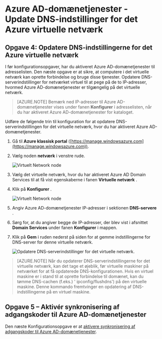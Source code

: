 <properties
    pageTitle="Azure AD-domænetjenester: Opdater DNS-indstillingerne for det Azure virtuelle netværk | Microsoft Azure"
    description="Introduktion til Azure Active Directory Domain Services"
    services="active-directory-ds"
    documentationCenter=""
    authors="mahesh-unnikrishnan"
    manager="stevenpo"
    editor="curtand"/>

<tags
    ms.service="active-directory-ds"
    ms.workload="identity"
    ms.tgt_pltfrm="na"
    ms.devlang="na"
    ms.topic="get-started-article"
    ms.date="09/21/2016"
    ms.author="maheshu"/>

# <a name="azure-ad-domain-services---update-dns-settings-for-the-azure-virtual-network"></a>Azure AD-domænetjenester - Update DNS-indstillinger for det Azure virtuelle netværk

## <a name="task-4-update-dns-settings-for-the-azure-virtual-network"></a>Opgave 4: Opdatere DNS-indstillingerne for det Azure virtuelle netværk
I før konfigurationsopgaver, har du aktiveret Azure AD-domænetjenester til adresselisten. Den næste opgave er at sikre, at computere i det virtuelle netværk kan oprette forbindelse og bruge disse tjenester. Opdatere DNS-serverindstillinger for netværket virtuel til at pege på de to IP-adresser, hvormed Azure AD-domænetjenester er tilgængelig på det virtuelle netværk.

> [AZURE.NOTE] Bemærk ned IP-adresser til Azure AD-domænetjenester vises under fanen **Konfigurer** i adresselisten, når du har aktiveret Azure AD-domænetjenester for kataloget.

Udføre de følgende trin til konfiguration for at opdatere DNS-serverindstillingen for det virtuelle netværk, hvor du har aktiveret Azure AD-domænetjenester.

1. Gå til **Azure klassisk portal** ([https://manage.windowsazure.com](https://manage.windowsazure.com)).

2. Vælg noden **netværk** i venstre rude.

    ![Virtuelt Network node](./media/active-directory-domain-services-getting-started/virtual-network-select.png)

3. Vælg det virtuelle netværk, hvor du har aktiveret Azure AD Domain Services til at få vist egenskaberne i fanen **Virtuelle netværk** .

4. Klik på **Konfigurer** .

    ![Virtuelt Network node](./media/active-directory-domain-services-getting-started/virtual-network-configure-tab.png)

5. Angiv Azure AD-domænetjenester IP-adresser i sektionen **DNS-servere** .

6. Sørg for, at du angiver begge de IP-adresser, der blev vist i afsnittet **Domain Services** under fanen **Konfigurer** i mappen.

7. Klik på **Gem** i ruden nederst på siden for at gemme indstillingerne for DNS-server for denne virtuelle netværk.

   ![Opdatere DNS-serverindstillinger for det virtuelle netværk.](./media/active-directory-domain-services-getting-started/update-dns.png)

> [AZURE.NOTE] Når du opdaterer DNS-serverindstillingerne for det virtuelle netværk, kan det tage et øjeblik, før virtuelle maskiner på netværket for at få opdaterede DNS-konfigurationen. Hvis en virtuel maskine er i stand til at oprette forbindelse til domænet, kan du tømme DNS-cachen (f.eks.) ' ipconfig/flushdns') på den virtuelle maskine. Denne kommando fremtvinger en opdatering af DNS-indstillingerne på en virtuel maskine.


## <a name="task-5---enable-password-synchronization-to-azure-ad-domain-services"></a>Opgave 5 – Aktivér synkronisering af adgangskoder til Azure AD-domænetjenester
Den næste Konfigurationsopgave er at [aktivere synkronisering af adgangskoder til Azure AD-domænetjenester](active-directory-ds-getting-started-password-sync.md).

